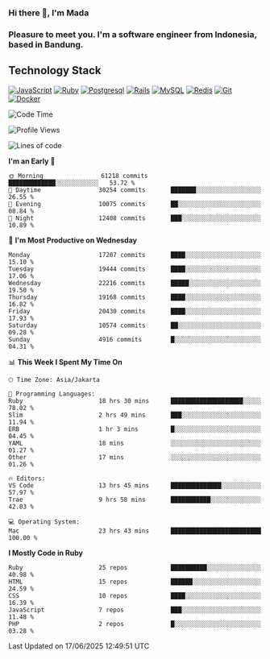### Hi there 👋, I'm Mada
### Pleasure to meet you. I'm a software engineer from Indonesia, based in Bandung.

## Technology Stack

[![JavaScript](https://img.shields.io/badge/-JavaScript-%23F7DF1C?style=flat-square&logo=javascript&logoColor=000000&labelColor=%23F7DF1C&color=%23FFCE5A)](https://www.javascript.com/)
[![Ruby](https://img.shields.io/badge/Ruby-CC342D?style=flat-square&logo=ruby&logoColor=white)](https://www.ruby-lang.org/en/)
[![Postgresql](https://img.shields.io/badge/PostgreSQL-316192?style=flat-square&logo=postgresql&logoColor=ffffff)](https://www.postgresql.org/)
[![Rails](https://img.shields.io/badge/Ruby_on_Rails-CC0000?style=flat-square&logo=ruby-on-rails&logoColor=white)](https://rubyonrails.org/)
[![MySQL](https://img.shields.io/badge/-MySQL-4479A1?style=flat-square&logo=MySQL&logoColor=ffffff)](https://www.mysql.com/)
[![Redis](https://img.shields.io/badge/-Redis-DC382D?style=flat-square&logo=Redis&logoColor=ffffff)](https://redis.io/)
[![Git](https://img.shields.io/badge/-Git-%23F05032?style=flat-square&logo=git&logoColor=%23ffffff)](https://git-scm.com/)
[![Docker](https://img.shields.io/badge/-Docker-2496ED?style=flat-square&logo=docker&logoColor=ffffff)](https://www.docker.com/)
<!--
**madaarya/madaarya** is a ✨ _special_ ✨ repository because its `README.md` (this file) appears on your GitHub profile.

Here are some ideas to get you started:

- 🔭 I’m currently working on ...
- 🌱 I’m currently learning ...
- 👯 I’m looking to collaborate on ...
- 🤔 I’m looking for help with ...
- 💬 Ask me about ...
- 📫 How to reach me: ...
- 😄 Pronouns: ...
- ⚡ Fun fact: ...
-->
<!--START_SECTION:waka-->
![Code Time](http://img.shields.io/badge/Code%20Time-7%2C392%20hrs%2032%20mins-blue)

![Profile Views](http://img.shields.io/badge/Profile%20Views-0-blue)

![Lines of code](https://img.shields.io/badge/From%20Hello%20World%20I%27ve%20Written-51.4%20million%20lines%20of%20code-blue)

**I'm an Early 🐤** 

```text
🌞 Morning                61218 commits       █████████████░░░░░░░░░░░░   53.72 % 
🌆 Daytime                30254 commits       ███████░░░░░░░░░░░░░░░░░░   26.55 % 
🌃 Evening                10075 commits       ██░░░░░░░░░░░░░░░░░░░░░░░   08.84 % 
🌙 Night                  12408 commits       ███░░░░░░░░░░░░░░░░░░░░░░   10.89 % 
```
📅 **I'm Most Productive on Wednesday** 

```text
Monday                   17207 commits       ████░░░░░░░░░░░░░░░░░░░░░   15.10 % 
Tuesday                  19444 commits       ████░░░░░░░░░░░░░░░░░░░░░   17.06 % 
Wednesday                22216 commits       █████░░░░░░░░░░░░░░░░░░░░   19.50 % 
Thursday                 19168 commits       ████░░░░░░░░░░░░░░░░░░░░░   16.82 % 
Friday                   20430 commits       ████░░░░░░░░░░░░░░░░░░░░░   17.93 % 
Saturday                 10574 commits       ██░░░░░░░░░░░░░░░░░░░░░░░   09.28 % 
Sunday                   4916 commits        █░░░░░░░░░░░░░░░░░░░░░░░░   04.31 % 
```


📊 **This Week I Spent My Time On** 

```text
🕑︎ Time Zone: Asia/Jakarta

💬 Programming Languages: 
Ruby                     18 hrs 30 mins      ████████████████████░░░░░   78.02 % 
Slim                     2 hrs 49 mins       ███░░░░░░░░░░░░░░░░░░░░░░   11.94 % 
ERB                      1 hr 3 mins         █░░░░░░░░░░░░░░░░░░░░░░░░   04.45 % 
YAML                     18 mins             ░░░░░░░░░░░░░░░░░░░░░░░░░   01.27 % 
Other                    17 mins             ░░░░░░░░░░░░░░░░░░░░░░░░░   01.26 % 

🔥 Editors: 
VS Code                  13 hrs 45 mins      ██████████████░░░░░░░░░░░   57.97 % 
Trae                     9 hrs 58 mins       ███████████░░░░░░░░░░░░░░   42.03 % 

💻 Operating System: 
Mac                      23 hrs 43 mins      █████████████████████████   100.00 % 
```

**I Mostly Code in Ruby** 

```text
Ruby                     25 repos            ██████████░░░░░░░░░░░░░░░   40.98 % 
HTML                     15 repos            ██████░░░░░░░░░░░░░░░░░░░   24.59 % 
CSS                      10 repos            ████░░░░░░░░░░░░░░░░░░░░░   16.39 % 
JavaScript               7 repos             ███░░░░░░░░░░░░░░░░░░░░░░   11.48 % 
PHP                      2 repos             █░░░░░░░░░░░░░░░░░░░░░░░░   03.28 % 
```




 Last Updated on 17/06/2025 12:49:51 UTC
<!--END_SECTION:waka-->
